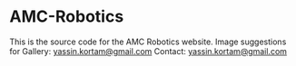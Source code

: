 # AMC-Robotics
This is the source code for the AMC Robotics website.
Image suggestions for Gallery: yassin.kortam@gmail.com
Contact: yassin.kortam@gmail.com
